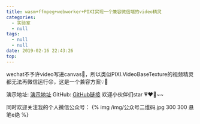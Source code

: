 ```yaml
---
title: wasm+ffmpeg+webworker+PIXI实现一个兼容微信端的video精灵
categories:
  - 实验室
  - null
tags:
  - null
  - null
date: 2019-02-16 22:43:26
top:
---
```


wechat不予许video写进canvas🤢，所以类似PIXI.VideoBaseTexture的视频精灵都无法再微信运行😞，这是一个兼容方案💡😬

演示地址: [演示地址](https://yllg.github.io/ffmpeg-wechat-video/)
GitHub: [GitHub链接](https://github.com/yllg/ffmpeg-wechat-video)
欢迎小伙伴们star 💗❤️💖~~

同时欢迎关注我的个人微信公众号：
{% img  /img/公众号二维码.jpg 300 300 悬笔e绝 %}